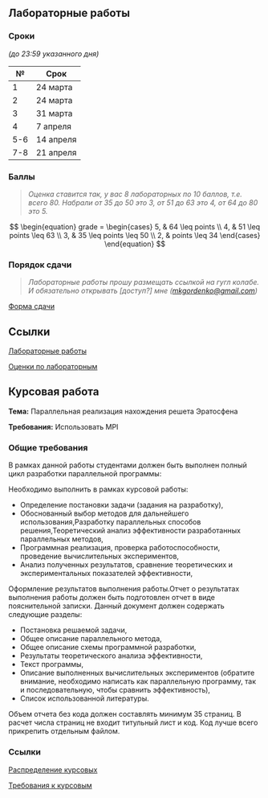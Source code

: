 ## Лабораторные работы

### Сроки

*(до 23:59 указанного дня)*

| №   | Срок      |
| --- | --------- |
| 1   | 24 марта  |
| 2   | 24 марта  |
| 3   | 31 марта  |
| 4   | 7 апреля  |
| 5-6 | 14 апреля |
| 7-8 | 21 апреля |

### Баллы

>*Оценка ставится так, у вас 8 лабораторных по 10 баллов, т.е. всего 80. Набрали от 35 до 50 это 3, от 51 до 63 это 4, от 64 до 80 это 5.*

$$
\begin{equation}
  grade =
  \begin{cases}
    5, & 64 \leq points \\
    4, & 51 \leq points \leq 63 \\
    3, & 35 \leq points \leq 50 \\
    2, & points \leq 34 
  \end{cases}  
\end{equation}
$$

### Порядок сдачи

>*Лабораторные работы прошу размещать ссылкой на гугл колабе. И обязательно открывать \[доступ?\] мне (mkgordenko@gmail.com)*

[Форма сдачи](https://docs.google.com/forms/d/e/1FAIpQLSeNAJboPU_amt708PIzEVqhazFIjIv97NRNFptCQwhp-xskqg/viewform?usp=sf_link)

## Ссылки

[Лабораторные работы](https://drive.google.com/drive/folders/13xy4RL7jGyaTQXcEiMGOlYoAZ0iyKpXG?usp=sharing)

[Оценки по лабораторным](https://docs.google.com/spreadsheets/d/1NgUY3lmzkKWjh3BGV5HehVYsAD8SEKI-EweN55KJnYM/edit?usp=sharing)

## Курсовая работа

**Тема:** Параллельная реализация нахождения решета Эратосфена

**Требования:** Использовать MPI


### Общие требования

В рамках данной работы студентами должен быть выполнен полный цикл разработки параллельной программы:

Необходимо выполнить в рамках курсовой работы:
- Определение постановки задачи (задания на разработку),
- Обоснованный выбор методов для дальнейшего использования,Разработку параллельных способов решения,Теоретический анализ эффективности разработанных параллельных методов, 
- Программная реализация, проверка работоспособности, проведение вычислительных экспериментов,
-  Анализ полученных результатов, сравнение теоретических и экспериментальных показателей эффективности,

Оформление результатов выполнения работы.Отчет о результатах выполнения работы должен быть подготовлен отчет в виде пояснительной записки. Данный документ должен содержать следующие разделы:
- Постановка решаемой задачи, 
- Общее описание параллельного метода, 
- Общее описание схемы программной разработки, 
- Результаты теоретического анализа эффективности, 
- Текст программы, 
- Описание выполненных вычислительных экспериментов (обратите внимание, необходимо написать как параллельную программу, так и последовательную, чтобы сравнить эффективность), 
- Список использованной литературы. 

Объем отчета без кода должен составлять минимум 35 страниц. В расчет числа страниц не входит титульный лист и код.
Код лучше всего прикрепить отдельным файлом.

### Ссылки

[Распределение курсовых](https://docs.google.com/spreadsheets/d/1NgUY3lmzkKWjh3BGV5HehVYsAD8SEKI-EweN55KJnYM/edit#gid=92395286)

[Требования к курсовым](https://docs.google.com/spreadsheets/d/1NgUY3lmzkKWjh3BGV5HehVYsAD8SEKI-EweN55KJnYM/edit#gid=1570460301)

